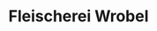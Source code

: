---
title: "Fleischerei Wrobel"
url: /zwickau/fleischerei-wrobel-innere-plauensche-strasse/
shop: Metzgerei
---